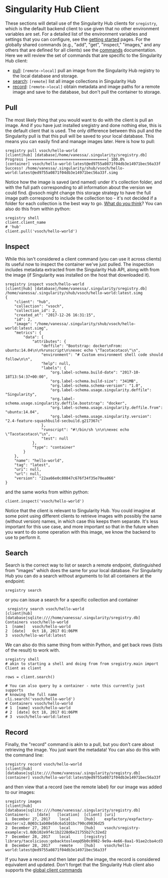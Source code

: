 # Singularity Hub Client

These sections will detail use of the Singularity Hub clients for `sregistry`, which is
the default backend client to use given that no other environment variables are set. For a detailed list of
the environment variables and settings that you can configure, see the [getting started](../getting-started) pages. 
For the globally shared commands (e.g., "add", "get", "inspect," "images," and any others that are defined for all clients)
see the [commands](../getting-started/commands.md) documentation. Here we will review the set of commands that are
specific to the Singularity Hub client:

 - [pull](#pull): `[remote->local]` pull an image from the Singularity Hub registry to the local database and storage.
 - [search](#search): `[remote]` list all image collections in Singularity Hub
 - [record](#record): `[remote->local]` obtain metadata and image paths for a remote image and save to the database, but don't pull the container to storage.


## Pull
The most likely thing that you would want to do with the client is pull an image. And
if you have just installed sregistry and done nothing else, this is the default client
that is used. The only difference between this pull and the Singularity pull is that
this pull will be saved to your local database. This means you can easily find and
manage images later. Here is how to pull:

```
sregistry pull vsoch/hello-world
[client|hub] [database|/home/vanessa/.singularity/sregistry.db]
Progress |===================================| 100.0% 
[container] vsoch/hello-world:latest@ed9755a0871f04db3e14971bec56a33f
Success! /home/vanessa/.singularity/shub/vsoch/hello-world:latest@ed9755a0871f04db3e14971bec56a33f.simg
```

Notice how the image is saved (and named) under it's collection folder, and with the full path corresponding
to all information about the version we could find. @vsoch might change this storage strategy to have the full
image path correspond to include the collection too - it's not decided if a folder for each collection is the best
way to go. [What do you think](https://www.github.com/singularityhub/sregistry-cli/issues)? You can also do this from within python:

```
sregistry shell
client.client_name
# 'hub'
client.pull('vsoch/hello-world')
```

## Inspect
While this isn't considered a client command (you can use it across clients) its useful now to inspect the container we've just pulled. The inspection includes metadata extracted from
the Singularity Hub API, along with from the image (if Singularity was installed on the host
that downloaded it).

```
sregistry inspect vsoch/hello-world
[client|hub] [database|/home/vanessa/.singularity/sregistry.db]
/home/vanessa/.singularity/shub/vsoch/hello-world:latest.simg
{
    "client": "hub",
    "collection": "vsoch",
    "collection_id": 2,
    "created_at": "2017-12-26 16:31:15",
    "id": 2,
    "image": "/home/vanessa/.singularity/shub/vsoch/hello-world:latest.simg",
    "metrics": {
        "data": {
            "attributes": {
                "deffile": "Bootstrap: docker\nFrom: ubuntu:14.04\n\n%runscript\n\nexec echo \"Tacotacotaco\"\n",
                "environment": "# Custom environment shell code should follow\n\n",
                "help": null,
                "labels": {
                    "org.label-schema.build-date": "2017-10-18T13:54:37+00:00",
                    "org.label-schema.build-size": "341MB",
                    "org.label-schema.schema-version": "1.0",
                    "org.label-schema.usage.singularity.deffile": "Singularity",
                    "org.label-schema.usage.singularity.deffile.bootstrap": "docker",
                    "org.label-schema.usage.singularity.deffile.from": "ubuntu:14.04",
                    "org.label-schema.usage.singularity.version": "2.4-feature-squashbuild-secbuild.g217367c"
                },
                "runscript": "#!/bin/sh \n\n\nexec echo \"Tacotacotaco\"\n",
                "test": null
            },
            "type": "container"
        }
    },
    "name": "hello-world",
    "tag": "latest",
    "uri": null,
    "url": null,
    "version": "22aa66e0c80847c676f34f35e70ea066"
}
```

and the same works from within python:

```
client.inspect('vsoch/hello-world')
```

Notice that the client is relevant to Singularity Hub. You could imagine at some point using
different clients to retrieve images with possibly the same (without version) names, in which case
this keeps them separate. It's less important for this use case, and more important so that in the future when you want to do some operation with this image, we know the backend to use to perform it.


## Search
Search is the correct way to list or search a remote endpoint, distinguished from "images" which does the same for your local database. For Singularity Hub you can do a search without arguments to list all containers at the endpoint:

```
sregistry search
```

or you can issue a search for a specific collection and container

```
 sregistry search vsoch/hello-world
[client|hub] [database|sqlite:////home/vanessa/.singularity/sregistry.db]
Containers vsoch/hello-world
1  [name]	vsoch/hello-world
2  [date]	Oct 18, 2017 01:06PM
3  vsoch/hello-world:latest
```

We can also do this same thing from within Python, and get back rows (lists of the result) to work with.

```
sregistry shell 
# akin to starting a shell and doing from from sregistry.main import Client as client

rows = client.search()

# You can also query by a container - note this currently just supports
# knowing the full name
cli.search('vsoch/hello-world')
# Containers vsoch/hello-world
# 1  [name]	vsoch/hello-world
# 2  [date]	Oct 18, 2017 01:06PM
# 3  vsoch/hello-world:latest
```

## Record
Finally, the "record" command is akin to a pull, but you don't care about retrieving the image. You just want the metadata! You can also do this with the command line:

```
sregistry record vsoch/hello-world
[client|hub] [database|sqlite:////home/vanessa/.singularity/sregistry.db]
[container] vsoch/hello-world:latest@ed9755a0871f04db3e14971bec56a33f
```

and then view that a record (see the remote label) for our image was added to our images:

```
sregistry images
[client|hub] [database|sqlite:////home/vanessa/.singularity/sregistry.db]
Containers:   [date]   [location]  [client]	[uri]
1  December 27, 2017	local 	   [hub]	expfactory/expfactory-master:v2.0@03c1ab08e58c6a5101bc790cd9836d25
2  December 27, 2017	local 	   [hub]	vsoch/sregistry-example:v1.0@b102e9f4c1b2228d6e21755b27c32ed2
7  December 28, 2017	local 	   [registry]	library/tacolicious:gobacktosleep@5b0c0982-9e9a-4e66-8aa1-91ae2cba4cd3
8  December 28, 2017	remote	   [hub]	vsoch/hello-world:latest@ed9755a0871f04db3e14971bec56a33f
```

If you have a record and then later pull the image, the record is considered equivalent and updated.
Don't forget that the Singularity Hub client also supports the [global client commands](../getting-started/commands.md)
